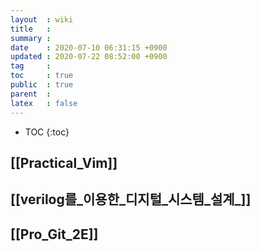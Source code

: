 ```yaml
---
layout  : wiki
title   : 
summary : 
date    : 2020-07-10 06:31:15 +0900
updated : 2020-07-22 08:52:00 +0900
tag     : 
toc     : true
public  : true
parent  : 
latex   : false
---
```

* TOC
{:toc}

## [[Practical_Vim]]
## [[verilog를_이용한_디지털_시스템_설계_]]
## [[Pro_Git_2E]]


